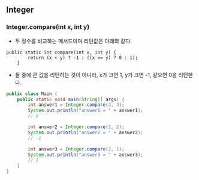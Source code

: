 ## Integer

### Integer.compare(int x, int y)
* 두 정수를 비교하는 메서드이며 리턴값은 아래와 같다.
```
public static int compare(int x, int y) {
        return (x < y) ? -1 : ((x == y) ? 0 : 1);
    }
```

* 둘 중에 큰 값을 리턴하는 것이 아니라, x가 크면 1, y가 크면 -1, 같으면 0을 리턴한다.

```java
public class Main {
    public static void main(String[] args) {
        int answer1 = Integer.compare(3, 3);
        System.out.println("answer1 = " + answer1);
        // 0

        int answer2 = Integer.compare(1, 2);
        System.out.println("answer2 = " + answer2);
        // -1

        int answer3 = Integer.compare(2, 1);
        System.out.println("answer3 = " + answer3);
        // 1
    }
}
```
